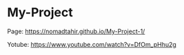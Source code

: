 # My-Project
 
Page: https://nomadtahir.github.io/My-Project-1/

Yotube: https://www.youtube.com/watch?v=DfOm_pHhu2g

